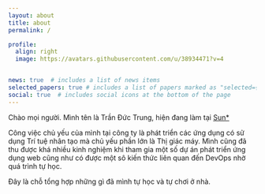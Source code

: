 ```yaml
---
layout: about
title: about
permalink: /

profile:
  align: right
  image: https://avatars.githubusercontent.com/u/38934471?v=4


news: true  # includes a list of news items
selected_papers: true # includes a list of papers marked as "selected={true}"
social: true  # includes social icons at the bottom of the page
---
```


Chào mọi người. Mình tên là Trần Đức Trung, hiện đang làm tại [Sun*](https://sun-asterisk.vn/)

Công việc chủ yếu của mình tại công ty là phát triển các ứng dụng có sử dụng Trí tuệ nhân tạo mà chủ yếu phần lớn là Thị giác máy. Mình cũng đã thu được khá nhiều kinh nghiệm khi  tham gia một số dự án phát triển ứng dụng web cũng như có được một sô kiến thức liên quan đến DevOps nhờ quá trình tự học.

Đây là chỗ tổng hợp những gì đã mình tự học và tự chơi ở nhà.
